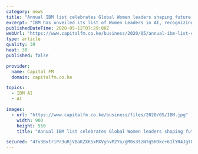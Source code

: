 ```yaml
---
category: news
title: "Annual IBM list celebrates Global Women leaders shaping future of Artificial Intelligence"
excerpt: "IBM has unveiled its list of Women Leaders in AI, recognizing 35 exceptional female business leaders from 12 countries who Kenya breaking news | Kenya news today |"
publishedDateTime: 2020-05-12T07:29:00Z
webUrl: "https://www.capitalfm.co.ke/business/2020/05/annual-ibm-list-celebrates-global-women-leaders-shaping-future-of-artificial-intelligence/"
type: article
quality: 30
heat: 30
published: false

provider:
  name: Capital FM
  domain: capitalfm.co.ke

topics:
  - IBM AI
  - AI

images:
  - url: "https://www.capitalfm.co.ke/business/files/2020/05/IBM.jpg"
    width: 900
    height: 550
    title: "Annual IBM list celebrates Global Women leaders shaping future of Artificial Intelligence"

secured: "4Tv3BxtriPr3uRjVBaKZXKSxMXVyhvM2Yo/gM0s3tzNTq5H9kc+61lYR4Jgt8GV2NTP5zSPFRaMhWP9IHsQyawDoDFqkWgjyfB/9ZeAsr+PgOb6sL+aZ6Nhe5G3XZhhbnM/YyCDpEYzhCXi4AjpCUWrRoiXnLecGnMr6lHeUfZM5EqlXB30KuTwfCRg8NDcEziXGF2z+E1a2R0dg/LL1qUDl9V3zpG3l9p38gIjFKgx4GKpCvTtO53/RWzth+Vl73TmRacKxTmHbXsT70y9zzIwEdXlBlxlwNwggGK1rGwn2YPL6/5tux41RZBSuxgGmOZnrYr/m0hc6NomSPNW6iaNkVvlcOZUKDNQG9Jtg4QgTYDl+QJC8744D5ryzNaRNzNGGX0q2y5h+dGE7B/hhhlcPzDu4mluMOzGEEnT42C0Zp+ULX2pEyzpb0mnKQmhFfdDznIo0chBTY9fihsKSQ+feN4z0x7wQgtxpeZy3J24=;bBGd62eDOq/X9pq+gn0kuw=="
---
```


